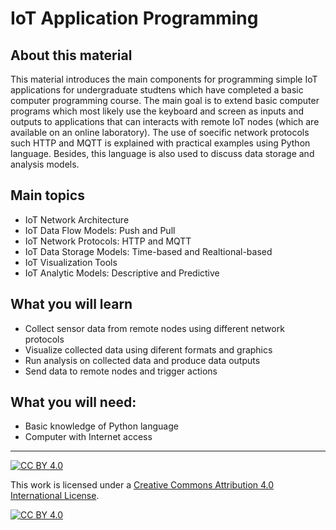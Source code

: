 # IoT Application Programming
## About this material
This material introduces the main components for programming simple IoT applications for undergraduate studtens which have completed a basic computer programming course. The main goal is to extend basic computer programs which most likely use the keyboard and screen as inputs and outputs to applications that can interacts with remote IoT nodes (which are available on an online laboratory). The use of soecific network protocols such HTTP and MQTT is explained with practical examples using Python language. Besides, this language is also used to discuss data storage and analysis models.

## Main topics
* IoT Network Architecture 
* IoT Data Flow Models: Push and Pull   
* IoT Network Protocols: HTTP and MQTT
* IoT Data Storage Models: Time-based and Realtional-based
* IoT Visualization Tools
* IoT Analytic Models: Descriptive and Predictive

## What you will learn
* Collect sensor data from remote nodes using different network protocols
* Visualize collected data using diferent formats and graphics
* Run analysis on collected data and produce data outputs  
* Send data to remote nodes and trigger actions

## What you will need:
* Basic knowledge of Python language
* Computer with Internet access 

***
[![CC BY 4.0][cc-by-shield]][cc-by]

This work is licensed under a
[Creative Commons Attribution 4.0 International License][cc-by].

[![CC BY 4.0][cc-by-image]][cc-by]

[cc-by]: http://creativecommons.org/licenses/by/4.0/
[cc-by-image]: https://i.creativecommons.org/l/by/4.0/88x31.png
[cc-by-shield]: https://img.shields.io/badge/License-CC%20BY%204.0-lightgrey.svg
